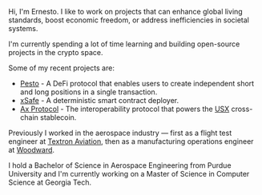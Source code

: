 Hi, I'm Ernesto. I like to work on projects that can enhance global living standards, boost economic freedom, or address inefficiencies in societal systems.

I'm currently spending a lot of time learning and building open-source projects in the crypto space.

Some of my recent projects are:

-   [Pesto](https://ernestor.xyz/projects/pesto) - A DeFi protocol that enables users to create independent short and long positions in a single transaction.
-   [xSafe](https://ernestor.xyz/projects/xsafe) - A deterministic smart contract deployer.
-   [Ax Protocol](https://ernestor.xyz/projects/ax-protocol) - The interoperability protocol that powers the [USX](https://docs.ax.finance/overview/usx) cross-chain stablecoin.

Previously I worked in the aerospace industry — first as a flight test engineer at [Textron Aviation](https://en.wikipedia.org/wiki/Textron_Aviation), then as a manufacturing operations engineer at [Woodward](https://en.wikipedia.org/wiki/Woodward,_Inc.).

I hold a Bachelor of Science in Aerospace Engineering from Purdue University and I'm currently working on a Master of Science in Computer Science at Georgia Tech.
